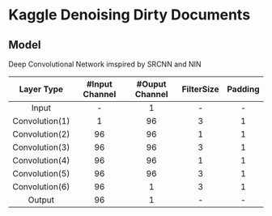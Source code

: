 Kaggle Denoising Dirty Documents
====

## Model

Deep Convolutional Network imspired by SRCNN and NIN

|Layer Type|#Input Channel|#Ouput Channel|FilterSize|Padding|
|:--:|:--:|:--:|:--:|:--:|
|Input| - |1|-|-|
|Convolution(1)|1|96|3|1|
|Convolution(2)|96|96|1|1|
|Convolution(3)|96|96|3|1|
|Convolution(4)|96|96|1|1|
|Convolution(5)|96|96|3|1|
|Convolution(6)|96|1|3|1|
|Output|96|1|-|-|
